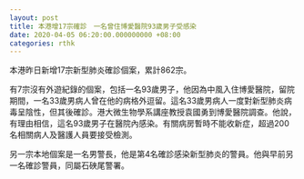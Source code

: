 ```yaml
---
layout: post
title: 本港增17宗確診　一名曾住博愛醫院93歲男子受感染
date: 2020-04-05 06:20:00.000000000 +08:00
categories: rthk
---
```


本港昨日新增17宗新型肺炎確診個案，累計862宗。

有7宗沒有外遊紀錄的個案，包括一名93歲男子，他因為中風入住博愛醫院，留院期間，一名33歲男病人曾在他的病格外逗留。這名33歲男病人一度對新型肺炎病毒呈陰性，但其後確診。港大微生物學系講座教授袁國勇到博愛醫院調查。他說，有理由相信，這名93歲男子在醫院內感染。有關病房暫時不能收新症，超過200名相關病人及醫護人員要接受檢測。

另一宗本地個案是一名男警長，他是第4名確診感染新型肺炎的警員。他與早前另一名確診警員，同屬石硤尾警署。
